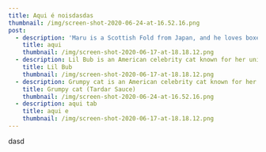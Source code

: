 ```yaml
---
title: Aqui é noisdasdas
thumbnail: /img/screen-shot-2020-06-24-at-16.52.16.png
post:
  - description: 'Maru is a Scottish Fold from Japan, and he loves boxes.'
    title: aqui
    thumbnail: /img/screen-shot-2020-06-17-at-18.18.12.png
  - description: Lil Bub is an American celebrity cat known for her unique appearance.
    title: Lil Bub
    thumbnail: /img/screen-shot-2020-06-17-at-18.18.12.png
  - description: Grumpy cat is an American celebrity cat known for her grumpy appearance.
    title: Grumpy cat (Tardar Sauce)
    thumbnail: /img/screen-shot-2020-06-24-at-16.52.16.png
  - description: aqui tab
    title: aqui e
    thumbnail: /img/screen-shot-2020-06-17-at-18.18.12.png
---
```

dasd
